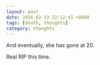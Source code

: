 ```yaml
---
layout: post
date: 2016-02-13 22:12:41 +0800
tags: [death, thoughts]
category: thoughts
---
```


And eventually, she has gone at 20.

Real RIP this time.